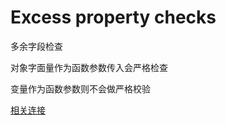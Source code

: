 # Excess property checks

多余字段检查

对象字面量作为函数参数传入会严格检查

变量作为函数参数则不会做严格校验

[相关连接](https://www.typescriptlang.org/docs/handbook/interfaces.html#excess-property-checks)

